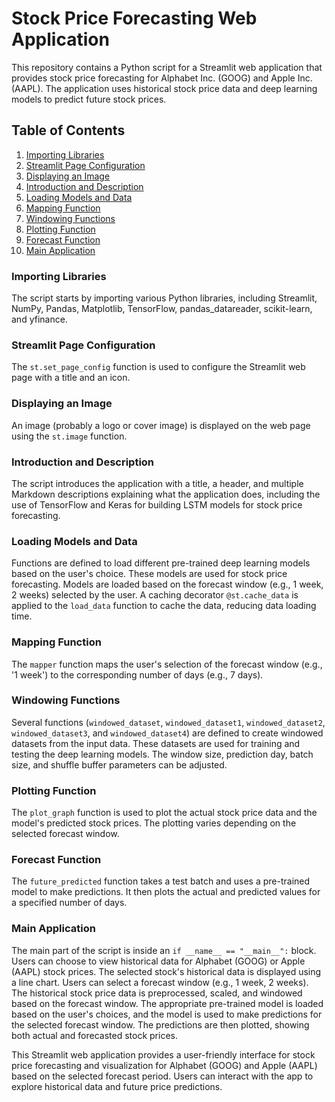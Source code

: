 # Stock Price Forecasting Web Application

This repository contains a Python script for a Streamlit web application that provides stock price forecasting for Alphabet Inc. (GOOG) and Apple Inc. (AAPL). The application uses historical stock price data and deep learning models to predict future stock prices.

## Table of Contents
1. [Importing Libraries](#importing-libraries)
2. [Streamlit Page Configuration](#streamlit-page-configuration)
3. [Displaying an Image](#displaying-an-image)
4. [Introduction and Description](#introduction-and-description)
5. [Loading Models and Data](#loading-models-and-data)
6. [Mapping Function](#mapping-function)
7. [Windowing Functions](#windowing-functions)
8. [Plotting Function](#plotting-function)
9. [Forecast Function](#forecast-function)
10. [Main Application](#main-application)

### Importing Libraries

The script starts by importing various Python libraries, including Streamlit, NumPy, Pandas, Matplotlib, TensorFlow, pandas_datareader, scikit-learn, and yfinance.

### Streamlit Page Configuration

The `st.set_page_config` function is used to configure the Streamlit web page with a title and an icon.

### Displaying an Image

An image (probably a logo or cover image) is displayed on the web page using the `st.image` function.

### Introduction and Description

The script introduces the application with a title, a header, and multiple Markdown descriptions explaining what the application does, including the use of TensorFlow and Keras for building LSTM models for stock price forecasting.

### Loading Models and Data

Functions are defined to load different pre-trained deep learning models based on the user's choice. These models are used for stock price forecasting. Models are loaded based on the forecast window (e.g., 1 week, 2 weeks) selected by the user. A caching decorator `@st.cache_data` is applied to the `load_data` function to cache the data, reducing data loading time.

### Mapping Function

The `mapper` function maps the user's selection of the forecast window (e.g., '1 week') to the corresponding number of days (e.g., 7 days).

### Windowing Functions

Several functions (`windowed_dataset`, `windowed_dataset1`, `windowed_dataset2`, `windowed_dataset3`, and `windowed_dataset4`) are defined to create windowed datasets from the input data. These datasets are used for training and testing the deep learning models. The window size, prediction day, batch size, and shuffle buffer parameters can be adjusted.

### Plotting Function

The `plot_graph` function is used to plot the actual stock price data and the model's predicted stock prices. The plotting varies depending on the selected forecast window.

### Forecast Function

The `future_predicted` function takes a test batch and uses a pre-trained model to make predictions. It then plots the actual and predicted values for a specified number of days.

### Main Application

The main part of the script is inside an `if __name__ == "__main__":` block. Users can choose to view historical data for Alphabet (GOOG) or Apple (AAPL) stock prices. The selected stock's historical data is displayed using a line chart. Users can select a forecast window (e.g., 1 week, 2 weeks). The historical stock price data is preprocessed, scaled, and windowed based on the forecast window. The appropriate pre-trained model is loaded based on the user's choices, and the model is used to make predictions for the selected forecast window. The predictions are then plotted, showing both actual and forecasted stock prices.

This Streamlit web application provides a user-friendly interface for stock price forecasting and visualization for Alphabet (GOOG) and Apple (AAPL) based on the selected forecast period. Users can interact with the app to explore historical data and future price predictions.

